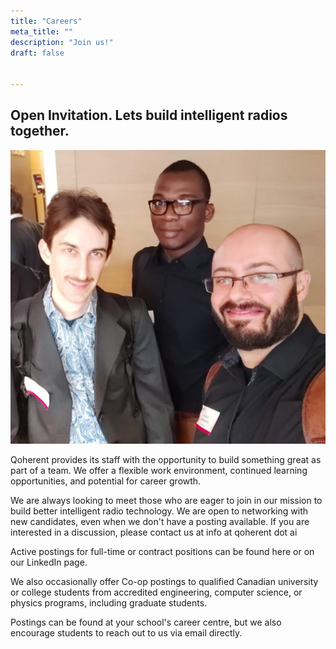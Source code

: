 ```yaml
---
title: "Careers"
meta_title: ""
description: "Join us!"
draft: false


---
```



## Open Invitation. Lets build intelligent radios together.

 

![](images/team.jpg)


Qoherent provides its staff with the opportunity to build something great as part of a team. We offer a flexible work environment, continued learning opportunities, and potential for career growth.

We are always looking to meet those who are eager to join in our mission to build better intelligent radio technology. We are open to networking with new candidates, even when we don't have a posting available. If you are interested in a discussion, please contact us at info at qoherent dot ai

Active postings for full-time or contract positions can be found here or on our LinkedIn page.

We also occasionally offer Co-op postings to qualified Canadian university or college students from accredited engineering, computer science, or physics programs, including graduate students.

Postings can be found at your school's career centre, but we also encourage students to reach out to us via email directly.
